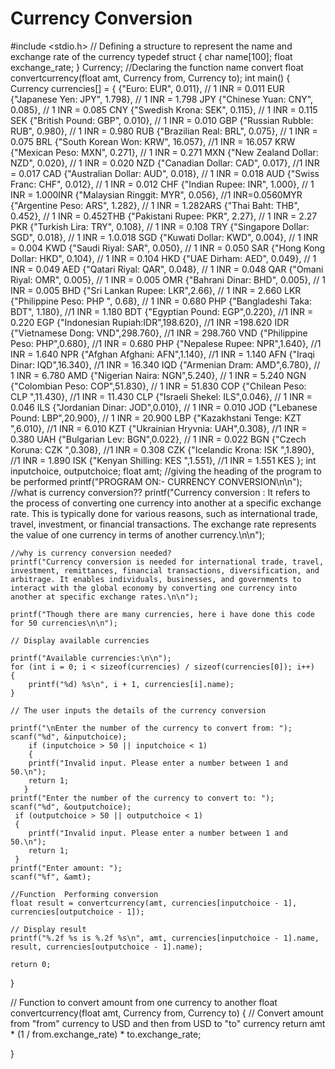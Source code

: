 # Currency Conversion
#include <stdio.h>
// Defining a structure to represent the name and exchange rate of the currency
typedef struct  {
    char name[100]; 
    float exchange_rate; 
} Currency;
//Declaring the function name convert
float convertcurrency(float amt, Currency from, Currency to);
int main() {
    Currency currencies[] = 
    {
        {"Euro: EUR", 0.011},  // 1 INR = 0.011 EUR
        {"Japanese Yen: JPY", 1.798},  // 1 INR = 1.798 JPY
        {"Chinese Yuan: CNY", 0.085},  // 1 INR = 0.085 CNY
        {"Swedish Krona: SEK", 0.115},  // 1 INR = 0.115 SEK
        {"British Pound: GBP", 0.010},  // 1 INR = 0.010 GBP
        {"Russian Rubble: RUB", 0.980},  // 1 INR = 0.980 RUB
        {"Brazilian Real: BRL", 0.075},  // 1 INR = 0.075 BRL
        {"South Korean Won: KRW", 16.057},  //1 INR = 16.057 KRW
        {"Mexican Peso: MXN", 0.271},  // 1 INR = 0.271 MXN
        {"New Zealand Dollar: NZD", 0.020},  // 1 INR = 0.020 NZD
        {"Canadian Dollar: CAD", 0.017}, //1 INR = 0.017 CAD
        {"Australian Dollar: AUD", 0.018},  // 1 INR = 0.018 AUD
        {"Swiss Franc: CHF", 0.012},  // 1 INR = 0.012 CHF
        {"Indian Rupee: INR", 1.000},  // 1 INR = 1.000INR
        {"Malaysian Ringgit: MYR", 0.056}, //1 INR=0.0560MYR
        {"Argentine Peso: ARS", 1.282},  // 1 INR = 1.282ARS
        {"Thai Baht: THB", 0.452},  // 1 INR = 0.452THB
        {"Pakistani Rupee: PKR", 2.27},  // 1 INR = 2.27 PKR
        {"Turkish Lira: TRY", 0.108},  // 1 INR = 0.108 TRY
        {"Singapore Dollar: SGD", 0.018},  // 1 INR = 1.0.018 SGD
        {"Kuwati Dollar: KWD", 0.004},  // 1 INR = 0.004 KWD
        {"Saudi Riyal: SAR", 0.050},  // 1 INR = 0.050 SAR
        {"Hong Kong Dollar: HKD", 0.104},  // 1 INR = 0.104 HKD
        {"UAE Dirham: AED", 0.049},  // 1 INR = 0.049 AED
        {"Qatari Riyal: QAR", 0.048},  // 1 INR = 0.048 QAR
        {"Omani Riyal: OMR", 0.005},  // 1 INR = 0.005 OMR
        {"Bahrani Dinar: BHD", 0.005},  // 1 INR = 0.005 BHD
        {"Sri Lankan Rupee: LKR",2.66}, // 1 INR = 2.660 LKR 
        {"Philippine Peso: PHP ", 0.68},  // 1 INR = 0.680 PHP
        {"Bangladeshi Taka: BDT", 1.180}, //1 INR = 1.180 BDT
        {"Egyptian Pound: EGP",0.220}, //1 INR = 0.220 EGP
        {"Indonesian Rupiah:IDR",198.620}, //1 INR =198.620 IDR
        {"Vietnamese Dong: VND",298.760}, //1 INR = 298.760 VND
        {"Philippine Peso: PHP",0.680}, //1 INR = 0.680 PHP
        {"Nepalese Rupee: NPR",1.640}, //1 INR = 1.640 NPR
        {"Afghan Afghani: AFN",1.140}, //1 INR = 1.140 AFN
        {"Iraqi Dinar: IQD",16.340}, //1 INR = 16.340 IQD
        {"Armenian Dram: AMD",6.780}, // 1 INR = 6.780 AMD
        {"Nigerian Naira: NGN",5.240}, // 1 INR = 5.240 NGN
        {"Colombian Peso: COP",51.830}, // 1 INR = 51.830 COP
        {"Chilean Peso: CLP ",11.430}, //1 INR = 11.430 CLP
        {"Israeli Shekel: ILS",0.046}, // 1 INR = 0.046 ILS
        {"Jordanian Dinar: JOD",0.010}, // 1 INR = 0.010 JOD
        {"Lebanese Pound: LBP",20.900}, // 1 INR = 20.900 LBP
        {"Kazakhstani Tenge: KZT ",6.010}, //1 INR = 6.010 KZT
        {"Ukrainian Hryvnia: UAH",0.308}, //1 INR = 0.380 UAH
        {"Bulgarian Lev: BGN",0.022}, // 1 INR = 0.022 BGN
        {"Czech Koruna: CZK ",0.308}, //1 INR = 0.308 CZK
        {"Icelandic Krona: ISK ",1.890}, //1 INR = 1.890 ISK
        {"Kenyan Shilling: KES ",1.551}, //1 INR = 1.551 KES
        };
    int inputchoice, outputchoice;
    float amt;
    //giving the heading of the program to be performed 
    printf("PROGRAM ON:- CURRENCY CONVERSION\n\n");
    //what is currency conversion??
    printf("Currency conversion : It refers to the process of converting one currency into another at a specific exchange rate. This is typically done for various reasons, such as international trade, travel, investment, or financial transactions. The exchange rate represents the value of one currency in terms of another currency.\n\n");
    
    //why is currency conversion needed?
    printf("Currency conversion is needed for international trade, travel, investment, remittances, financial transactions, diversification, and arbitrage. It enables individuals, businesses, and governments to interact with the global economy by converting one currency into another at specific exchange rates.\n\n");
    
    printf("Though there are many currencies, here i have done this code for 50 currencies\n\n");

    // Display available currencies
    
    printf("Available currencies:\n\n");
    for (int i = 0; i < sizeof(currencies) / sizeof(currencies[0]); i++) 
    {
        printf("%d) %s\n", i + 1, currencies[i].name);
    }

    // The user inputs the details of the currency conversion
    
    printf("\nEnter the number of the currency to convert from: ");
    scanf("%d", &inputchoice);
        if (inputchoice > 50 || inputchoice < 1)
        {
        printf("Invalid input. Please enter a number between 1 and 50.\n");
        return 1; 
       }
    printf("Enter the number of the currency to convert to: ");
    scanf("%d", &outputchoice);
     if (outputchoice > 50 || outputchoice < 1)
     {
        printf("Invalid input. Please enter a number between 1 and 50.\n");
        return 1;
     }
    printf("Enter amount: ");
    scanf("%f", &amt);

    //Function  Performing conversion
    float result = convertcurrency(amt, currencies[inputchoice - 1], currencies[outputchoice - 1]);

    // Display result
    printf("%.2f %s is %.2f %s\n", amt, currencies[inputchoice - 1].name, result, currencies[outputchoice - 1].name);

    return 0;
}

// Function to convert amount from one currency to another
float convertcurrency(float amt, Currency from, Currency to)
{
    // Convert amount from "from" currency to USD and then from USD to "to" currency
    return amt * (1 / from.exchange_rate) * to.exchange_rate;
    
}
